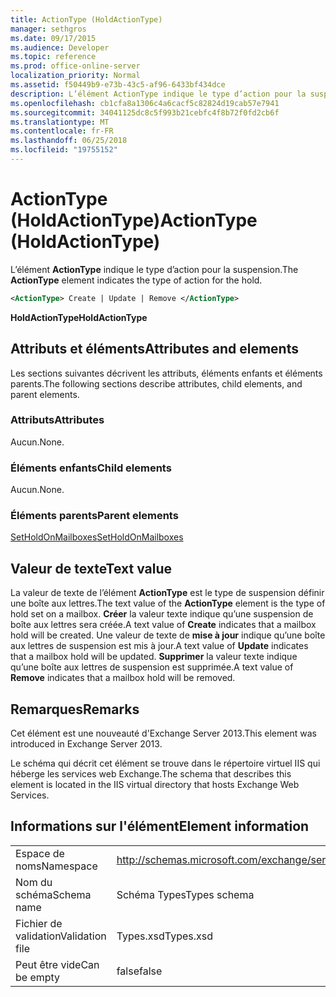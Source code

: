 ```yaml
---
title: ActionType (HoldActionType)
manager: sethgros
ms.date: 09/17/2015
ms.audience: Developer
ms.topic: reference
ms.prod: office-online-server
localization_priority: Normal
ms.assetid: f50449b9-e73b-43c5-af96-6433bf434dce
description: L’élément ActionType indique le type d’action pour la suspension.
ms.openlocfilehash: cb1cfa8a1306c4a6cacf5c82824d19cab57e7941
ms.sourcegitcommit: 34041125dc8c5f993b21cebfc4f8b72f0fd2cb6f
ms.translationtype: MT
ms.contentlocale: fr-FR
ms.lasthandoff: 06/25/2018
ms.locfileid: "19755152"
---
```

# <a name="actiontype-holdactiontype"></a><span data-ttu-id="82279-103">ActionType (HoldActionType)</span><span class="sxs-lookup"><span data-stu-id="82279-103">ActionType (HoldActionType)</span></span>

<span data-ttu-id="82279-104">L’élément **ActionType** indique le type d’action pour la suspension.</span><span class="sxs-lookup"><span data-stu-id="82279-104">The **ActionType** element indicates the type of action for the hold.</span></span> 
  
```XML
<ActionType> Create | Update | Remove </ActionType>
```

 <span data-ttu-id="82279-105">**HoldActionType**</span><span class="sxs-lookup"><span data-stu-id="82279-105">**HoldActionType**</span></span>
## <a name="attributes-and-elements"></a><span data-ttu-id="82279-106">Attributs et éléments</span><span class="sxs-lookup"><span data-stu-id="82279-106">Attributes and elements</span></span>

<span data-ttu-id="82279-107">Les sections suivantes décrivent les attributs, éléments enfants et éléments parents.</span><span class="sxs-lookup"><span data-stu-id="82279-107">The following sections describe attributes, child elements, and parent elements.</span></span>
  
### <a name="attributes"></a><span data-ttu-id="82279-108">Attributs</span><span class="sxs-lookup"><span data-stu-id="82279-108">Attributes</span></span>

<span data-ttu-id="82279-109">Aucun.</span><span class="sxs-lookup"><span data-stu-id="82279-109">None.</span></span>
  
### <a name="child-elements"></a><span data-ttu-id="82279-110">Éléments enfants</span><span class="sxs-lookup"><span data-stu-id="82279-110">Child elements</span></span>

<span data-ttu-id="82279-111">Aucun.</span><span class="sxs-lookup"><span data-stu-id="82279-111">None.</span></span>
  
### <a name="parent-elements"></a><span data-ttu-id="82279-112">Éléments parents</span><span class="sxs-lookup"><span data-stu-id="82279-112">Parent elements</span></span>

[<span data-ttu-id="82279-113">SetHoldOnMailboxes</span><span class="sxs-lookup"><span data-stu-id="82279-113">SetHoldOnMailboxes</span></span>](setholdonmailboxes.md)
  
## <a name="text-value"></a><span data-ttu-id="82279-114">Valeur de texte</span><span class="sxs-lookup"><span data-stu-id="82279-114">Text value</span></span>

<span data-ttu-id="82279-115">La valeur de texte de l’élément **ActionType** est le type de suspension définir une boîte aux lettres.</span><span class="sxs-lookup"><span data-stu-id="82279-115">The text value of the **ActionType** element is the type of hold set on a mailbox.</span></span> <span data-ttu-id="82279-116">**Créer** la valeur texte indique qu’une suspension de boîte aux lettres sera créée.</span><span class="sxs-lookup"><span data-stu-id="82279-116">A text value of **Create** indicates that a mailbox hold will be created.</span></span> <span data-ttu-id="82279-117">Une valeur de texte de **mise à jour** indique qu’une boîte aux lettres de suspension est mis à jour.</span><span class="sxs-lookup"><span data-stu-id="82279-117">A text value of **Update** indicates that a mailbox hold will be updated.</span></span> <span data-ttu-id="82279-118">**Supprimer** la valeur texte indique qu’une boîte aux lettres de suspension est supprimée.</span><span class="sxs-lookup"><span data-stu-id="82279-118">A text value of **Remove** indicates that a mailbox hold will be removed.</span></span> 
  
## <a name="remarks"></a><span data-ttu-id="82279-119">Remarques</span><span class="sxs-lookup"><span data-stu-id="82279-119">Remarks</span></span>

<span data-ttu-id="82279-120">Cet élément est une nouveauté d'Exchange Server 2013.</span><span class="sxs-lookup"><span data-stu-id="82279-120">This element was introduced in Exchange Server 2013.</span></span>
  
<span data-ttu-id="82279-121">Le schéma qui décrit cet élément se trouve dans le répertoire virtuel IIS qui héberge les services web Exchange.</span><span class="sxs-lookup"><span data-stu-id="82279-121">The schema that describes this element is located in the IIS virtual directory that hosts Exchange Web Services.</span></span>
  
## <a name="element-information"></a><span data-ttu-id="82279-122">Informations sur l'élément</span><span class="sxs-lookup"><span data-stu-id="82279-122">Element information</span></span>

|||
|:-----|:-----|
|<span data-ttu-id="82279-123">Espace de noms</span><span class="sxs-lookup"><span data-stu-id="82279-123">Namespace</span></span>  <br/> |http://schemas.microsoft.com/exchange/services/2006/types  <br/> |
|<span data-ttu-id="82279-124">Nom du schéma</span><span class="sxs-lookup"><span data-stu-id="82279-124">Schema name</span></span>  <br/> |<span data-ttu-id="82279-125">Schéma Types</span><span class="sxs-lookup"><span data-stu-id="82279-125">Types schema</span></span>  <br/> |
|<span data-ttu-id="82279-126">Fichier de validation</span><span class="sxs-lookup"><span data-stu-id="82279-126">Validation file</span></span>  <br/> |<span data-ttu-id="82279-127">Types.xsd</span><span class="sxs-lookup"><span data-stu-id="82279-127">Types.xsd</span></span>  <br/> |
|<span data-ttu-id="82279-128">Peut être vide</span><span class="sxs-lookup"><span data-stu-id="82279-128">Can be empty</span></span>  <br/> |<span data-ttu-id="82279-129">false</span><span class="sxs-lookup"><span data-stu-id="82279-129">false</span></span>  <br/> |
   

